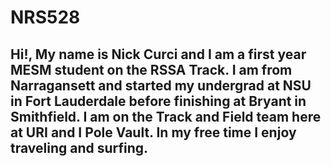 # NRS528

## Hi!, My name is Nick Curci and I am a first year MESM student on the RSSA Track. I am from Narragansett and started my undergrad at NSU in Fort Lauderdale before finishing at Bryant in Smithfield. I am on the Track and Field team here at URI and I Pole Vault. In my free time I enjoy traveling and surfing.

